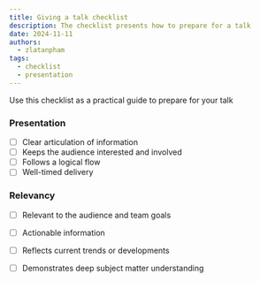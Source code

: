 ```yaml
---
title: Giving a talk checklist
description: The checklist presents how to prepare for a talk
date: 2024-11-11
authors:
  - zlatanpham
tags:
  - checklist
  - presentation
---
```


Use this checklist as a practical guide to prepare for your talk

### Presentation

- [ ] Clear articulation of information
- [ ] Keeps the audience interested and involved
- [ ] Follows a logical flow
- [ ] Well-timed delivery

### Relevancy

- [ ] Relevant to the audience and team goals
- [ ] Actionable information
- [ ] Reflects current trends or developments
- [ ] Demonstrates deep subject matter understanding

